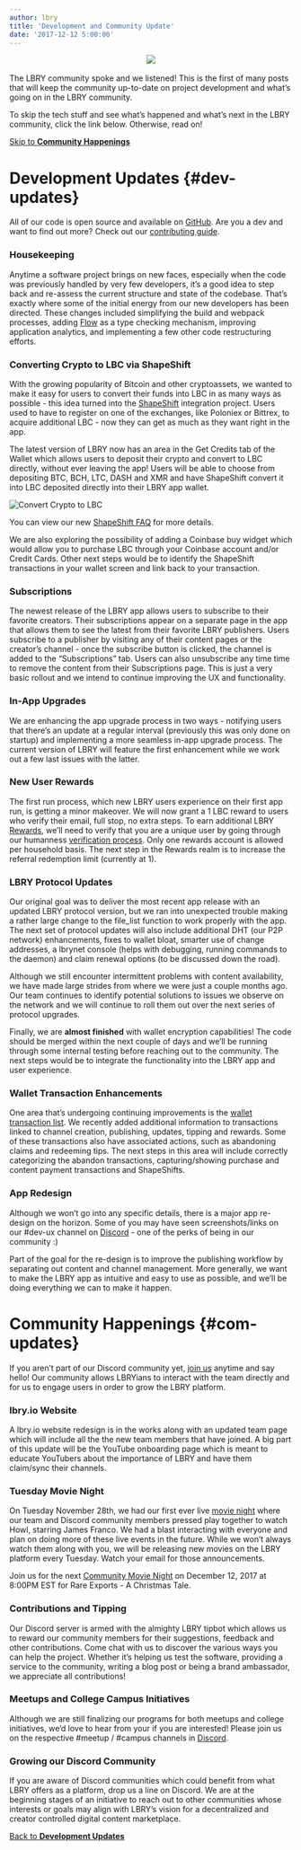 ```yaml
---
author: lbry
title: 'Development and Community Update'
date: '2017-12-12 5:00:00'
---
```

<center><img src="https://spee.ch/53640dcec6744ce9da9b326fe44f9d6e7572be83/LBRYteam.jpg"/></center>
<br>
The LBRY community spoke and we listened! This is the first of many posts that will keep the community up-to-date on project development and what’s going on in the LBRY community. 

To skip the tech stuff and see what’s happened and what’s next in the LBRY community, click the link below. Otherwise, read on!

[Skip to **Community Happenings**](#com-updates)

# Development Updates  {#dev-updates}
All of our code is open source and available on [GitHub](https://github.com/lbryio). Are you a dev and want to find out more? Check out our [contributing guide](https://lbry.io/faq/contributing). 

### Housekeeping
Anytime a software project brings on new faces, especially when the code was previously handled by very few developers, it’s a good idea to step back and re-assess the current structure and state of the codebase. That’s exactly where some of the initial energy from our new developers has been directed. These changes included simplifying the build and webpack processes, adding [Flow](https://hackernoon.com/type-checking-in-javascript-getting-started-with-flow-8532c11aceb3) as a type checking mechanism, improving application analytics, and implementing a few other code restructuring efforts. 

### Converting Crypto to LBC via ShapeShift
With the growing popularity of Bitcoin and other cryptoassets, we wanted to make it easy for users to convert their funds into LBC in as many ways as possible - this idea turned into the [ShapeShift](https://shapeshift.io) integration project. Users used to have to register on one of the exchanges, like Poloniex or Bittrex, to acquire additional LBC - now they can get as much as they want right in the app.

The latest version of LBRY now has an area in the Get Credits tab of the Wallet which allows users to deposit their crypto and convert to LBC directly, without ever leaving the app! Users will be able to choose from depositing BTC, BCH, LTC, DASH and XMR and have ShapeShift convert it into LBC deposited directly into their LBRY app wallet. 

![Convert Crypto to LBC](https://spee.ch/3/convertcrypto1.JPG)

You can view our new [ShapeShift FAQ](https://lbry.io/faq/shapeshift) for more details.

We are also exploring the possibility of adding a Coinbase buy widget which would allow you to purchase LBC through your Coinbase account and/or Credit Cards. Other next steps would be to identify the ShapeShift transactions in your wallet screen and link back to your transaction.

### Subscriptions
The newest release of the LBRY app allows users to subscribe to their favorite creators. Their subscriptions appear on a separate page in the app that allows them to see the latest from their favorite LBRY publishers. Users subscribe to a publisher by visiting any of their content pages or the creator’s channel - once the subscribe button is clicked, the channel is added to the “Subscriptions” tab. Users can also unsubscribe any time time to remove the content from their Subscriptions page. This is just a very basic rollout and we intend to continue improving the UX and functionality. 

### In-App Upgrades
We are enhancing the app upgrade process in two ways - notifying users that there’s an update at a regular interval (previously this was only done on startup) and implementing a more seamless in-app upgrade process. The current version of LBRY will feature the first enhancement while we work out a few last issues with the latter.

### New User Rewards
The first run process, which new LBRY users experience on their first app run, is getting a minor makeover. We will now grant a 1 LBC reward to users who verify their email, full stop, no extra steps. To earn additional LBRY [Rewards](https://lbry.io/faq/rewards), we’ll need to verify that you are a unique user by going through our humanness [verification process](https://lbry.io/faq/identity-requirements). Only one rewards account is allowed per household basis. The next step in the Rewards realm is to increase the referral redemption limit (currently at 1).  

### LBRY Protocol Updates
Our original goal was to deliver the most recent app release with an updated LBRY protocol version, but we ran into unexpected trouble making a rather large change to the file_list function to work properly with the app. The next set of protocol updates will also include additional DHT (our P2P network) enhancements, fixes to wallet bloat, smarter use of change addresses, a lbrynet console (helps with debugging, running commands to the daemon) and claim renewal options (to be discussed down the road). 

Although we still encounter intermittent problems with content availability, we have made large strides from where we were just a couple months ago. Our team continues to identify potential solutions to issues we observe on the network and we will continue to roll them out over the next series of protocol upgrades.

Finally, we are **almost finished** with wallet encryption capabilities! The code should be merged within the next couple of days and we’ll be running through some internal testing before reaching out to the community. The next steps would be to integrate the functionality into the LBRY app and user experience. 

### Wallet Transaction Enhancements
One area that’s undergoing continuing improvements is the [wallet transaction list](https://lbry.io/faq/transaction-types). We recently added additional information to transactions linked to channel creation, publishing, updates, tipping and rewards. Some of these transactions also have associated actions, such as abandoning claims and redeeming tips. The next steps in this area will include correctly categorizing the abandon transactions, capturing/showing purchase and content payment transactions and ShapeShifts. 


### App Redesign
Although we won’t go into any specific details, there is a major app re-design on the horizon. Some of you may have seen screenshots/links on our #dev-ux channel on [Discord](https://chat.lbry.io) - one of the perks of being in our community :)

Part of the goal for the re-design is to improve the publishing workflow by separating out content and channel management. More generally, we want to make the LBRY app as intuitive and easy to use as possible, and we’ll be doing everything we can to make it happen.  

# Community Happenings {#com-updates}
If you aren’t part of our Discord community yet, [join us](https://chat.lbry.io) anytime and say hello! Our community allows LBRYians to interact with the team directly and for us to engage users in order to grow the LBRY platform. 

### lbry.io Website
A lbry.io website redesign is in the works along with an updated team page which will include all the the new team members that have joined. A big part of this update will be the YouTube onboarding page which is meant to educate YouTubers about the importance of LBRY and have them claim/sync their channels. 

### Tuesday Movie Night
On Tuesday November 28th, we had our first ever live [movie night](https://lbry.io/news/howl-with-us) where our team and Discord community members pressed play together to watch Howl, starring James Franco. We had a blast interacting with everyone and plan on doing more of these live events in the future. While we won’t always watch them along with you, we will be releasing new movies on the LBRY platform every Tuesday. Watch your email for those announcements.

Join us for the next [Community Movie Night](https://lbry.io/news/a-very-special-holiday-special) on December 12, 2017 at 8:00PM EST for Rare Exports - A Christmas Tale.

### Contributions and Tipping
Our Discord server is armed with the almighty LBRY tipbot which allows us to reward our community members for their suggestions, feedback and other contributions. Come chat with us to discover the various ways you can help the project. Whether it’s helping us test the software, providing a service to the community, writing a blog post or being a brand ambassador, we appreciate all contributions! 

### Meetups and College Campus Initiatives
Although we are still finalizing our programs for both meetups and college initiatives, we’d love to hear from your if you are interested! Please join us on the respective #meetup / #campus channels in [Discord](https//chat.lbry.io).

### Growing our Discord Community
If you are aware of Discord communities which could benefit from what LBRY offers as a platform, drop us a line on Discord. We are at the beginning stages of an initiative to reach out to other communities whose interests or goals may align with LBRY’s vision for a decentralized and creator controlled digital content marketplace. 

[Back to **Development Updates**](#dev-updates)
